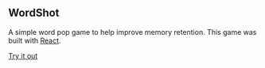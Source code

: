 ## WordShot

A simple word pop game to help improve memory retention. This game was built with [React](https://github.com/facebook/create-react-app).

[Try it out](https://wordshot.herokuapp.com/)
